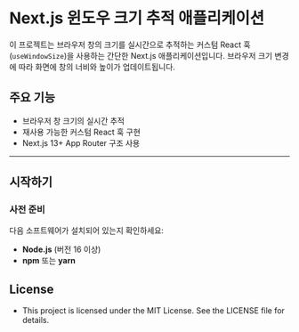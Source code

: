 # Next.js 윈도우 크기 추적 애플리케이션

이 프로젝트는 브라우저 창의 크기를 실시간으로 추적하는 커스텀 React 훅(`useWindowSize`)을 사용하는 간단한 Next.js 애플리케이션입니다. 브라우저 크기 변경에 따라 화면에 창의 너비와 높이가 업데이트됩니다.

## 주요 기능
- 브라우저 창 크기의 실시간 추적
- 재사용 가능한 커스텀 React 훅 구현
- Next.js 13+ App Router 구조 사용

---

## 시작하기

### 사전 준비
다음 소프트웨어가 설치되어 있는지 확인하세요:
- **Node.js** (버전 16 이상)
- **npm** 또는 **yarn**

## License

- This project is licensed under the MIT License. See the LICENSE file for details.
